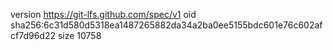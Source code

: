 version https://git-lfs.github.com/spec/v1
oid sha256:6c31d580d5318ea1487265882da34a2ba0ee5155bdc601e76c602afcf7d96d22
size 10758
